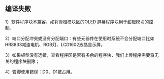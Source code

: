 ## 编译失败

1）软件程序块不兼容，如将青橙模块区的OLED 屏幕程序块用于甜橙模块的控制。

2）端口分配冲突或没有分配端口：有些元器件在使用时系统不会分配端口比如HR8833减速电机、RGB灯、LCD1602液晶显示屏。

3）如果板型没有选错，查看程序区是否有多余的程序块，我们上传程序需要将无关的程序块删除；

 

4）管脚使用错误：D0、D1被占用。